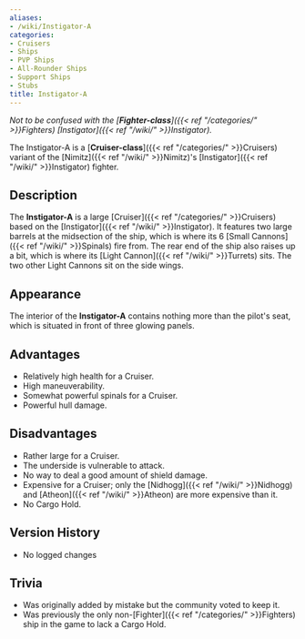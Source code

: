 ```yaml
---
aliases:
- /wiki/Instigator-A
categories:
- Cruisers
- Ships
- PVP Ships
- All-Rounder Ships
- Support Ships
- Stubs
title: Instigator-A
---
```


_Not to be confused with the [**Fighter-class**]({{< ref "/categories/" >}}Fighters) [Instigator]({{< ref "/wiki/" >}}Instigator)._

The Instigator-A is a [**Cruiser-class**]({{< ref "/categories/" >}}Cruisers) variant of the [Nimitz]({{< ref "/wiki/" >}}Nimitz)'s [Instigator]({{< ref "/wiki/" >}}Instigator) fighter.

## Description

The **Instigator-A** is a large [Cruiser]({{< ref "/categories/" >}}Cruisers) based on the [Instigator]({{< ref "/wiki/" >}}Instigator). It features two large barrels at the midsection of the ship, which is where its 6 [Small Cannons]({{< ref "/wiki/" >}}Spinals) fire from. The rear end of the ship also raises up a bit, which is where its [Light Cannon]({{< ref "/wiki/" >}}Turrets) sits. The two other Light Cannons sit on the side wings.

## Appearance

The interior of the **Instigator-A** contains nothing more than the pilot's seat, which is situated in front of three glowing panels.

## Advantages

- Relatively high health for a Cruiser.
- High maneuverability.
- Somewhat powerful spinals for a Cruiser.
- Powerful hull damage.

## Disadvantages

- Rather large for a Cruiser.
- The underside is vulnerable to attack.
- No way to deal a good amount of shield damage.
- Expensive for a Cruiser; only the [Nidhogg]({{< ref "/wiki/" >}}Nidhogg) and [Atheon]({{< ref "/wiki/" >}}Atheon) are more expensive than it.
- No Cargo Hold.

## Version History 

- No logged changes

## Trivia

- Was originally added by mistake but the community voted to keep it.
- Was previously the only non-[Fighter]({{< ref "/categories/" >}}Fighters) ship in the game to lack a Cargo Hold.
